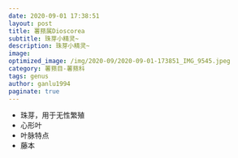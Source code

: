 ```yaml
---
date: 2020-09-01 17:38:51
layout: post
title: 薯蓣属Dioscorea
subtitle: 珠芽小精灵~
description: 珠芽小精灵~
image:
optimized_image: /img/2020-09/2020-09-01-173851_IMG_9545.jpeg
category: 薯蓣目-薯蓣科
tags: genus
author: ganlu1994
paginate: true
---
```


* 珠芽，用于无性繁殖
* 心形叶
* 叶脉特点
* 藤本